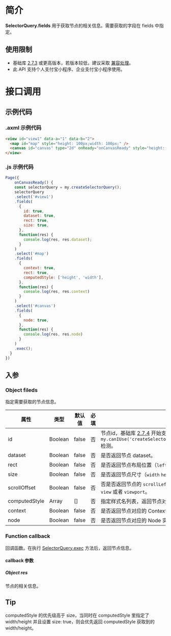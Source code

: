 
# 简介
**SelectorQuery.fields** 用于获取节点的相关信息。需要获取的字段在 fields 中指定。

## 使用限制

- 基础库 [2.7.3](https://opendocs.alipay.com/mini/01iq3i) 或更高版本，若版本较低，建议采取 [兼容处理](https://opendocs.alipay.com/mini/framework/compatibility)。
- 此 API 支持个人支付宝小程序、企业支付宝小程序使用。

# 接口调用

## 示例代码

### .axml 示例代码
```html
<view id="view1" data-a="1" data-b="2">
  <map id="map" style="height: 100px;width: 100px;" />
  <canvas id="canvas" type="2d" onReady="onCanvasReady" style="height: 300px; width: 300px;" />
</view>
```

### .js 示例代码
```javascript
Page({
    onCanvasReady() {
    const selectorQuery = my.createSelectorQuery();
    selectorQuery
    .select('#view1')
    .fields(
      {
        id: true,
        dataset: true,
        rect: true,
        size: true,
      },
      function(res) {
        console.log(res, res.dataset);
      }
    )
    .select('#map')
    .fields(
      {
        context: true,
        rect: true,
        computedStyle: ['height', 'width'],
      },
      function(res) {
        console.log(res, res.context)
      }
    )
    .select('#canvas')
    .fields(
      {
        node: true,
      },
      function(res) {
        console.log(res, res.node)
      }
    )
    .exec();
  }
})
```

## 入参 

### Object fileds
指定需要获取的节点信息。

| **属性** | **类型** | **默认值** | **必填** | **描述** |
| --- | --- | --- | --- | --- |
| id | Boolean | false | 否 | 节点id，基础库 [2.7.4](https://opendocs.alipay.com/mini/01iq3i) 开始支持，可通过 `my.canIUse('createSelectorQuery.return.fields.object.id')` 检测。 |
| dataset | Boolean | false | 否 | 是否返回节点 dataset。 |
| rect | Boolean | false | 否 | 是否返回节点布局位置（`left` `right` `top` `bottom`）。 |
| size | Boolean | false | 否 | 是否返回节点尺寸（`width` `height`）。 |
| scrollOffset | Boolean | false | 否 | 否是否返回节点的 `scrollLeft` `scrollTop`，节点必须是 `scroll-view` 或者 `viewport`。 |
| computedStyle | Array<String> | [] | 否 | 指定样式名列表，返回节点对应样式名的当前值。 |
| context | Boolean | false | 否 | 是否返回节点对应的 Context 对象。 |
| node | Boolean | false | 否 | 是否返回节点对应的 Node 实例。 |


### Function callback
回调函数。在执行 [SelectorQuery.exec](https://opendocs.alipay.com/mini/api/baz2hg) 方法后，返回节点信息。

#### callback 参数

##### Object res
节点的相关信息。

## Tip
computedStyle 的优先级高于 size，当同时在 computedStyle 里指定了 width/height 并且设置 size: true，则会优先返回 computedStyle 获取到的 width/height。
